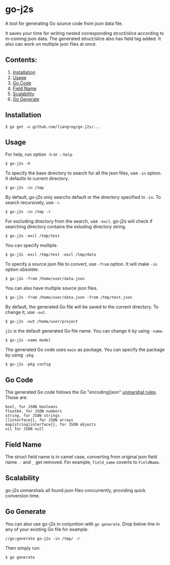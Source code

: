 go-j2s
======
A tool for generating Go source code from json data file.

It saves your time for writing nested corresponding struct/slice according to in-coming json data. The generated struct/slice also has field tag added. It also can work on multiple json files at once.

Contents:
---------
1. [Installation](#installation)
2. [Usage](#usage)
3. [Go Code](#go-code)
4. [Field Name](#field-name)
5. [Scalability](#scalability)
6. [Go Generate](#go-generate)

Installation
------------

    $ go get -u github.com/liangrog/go-j2s/...    

Usage
----
For help, run option `-h` or `--help`

    $ go-j2s -h

To specify the base directory to search for all the json files, use `-in` option. It defaults to current directory.

    $ go-j2s -in /tmp

By default, go-j2s only searchs default or the directory specified in `-in`. To search recursively, use `-r`.

    $ go-j2s -in /tmp -r 

For excluding directory from the search, use `-excl`. go-j2s will check if searching directory contains the exluding directory string. 

    $ go-j2s -excl /tmp/test       

You can specify multiple.

    $ go-j2s -excl /tmp/test -excl /tmp/data
        
To specify a source json file to convert, use `-from` option. It will make `-in` option obsolete.

    $ go-j2s -from /home/user/data.json

You can also have multiple source json files.

    $ go-j2s -from /home/user/data.json -from /tmp/test.json

By default, the generated Go file will be saved to the current directory. To change it, use `-out`.

    $ go-j2s -out /home/user/project

`j2s` is the default generated Go file name. You can change it by using `-name`.

    $ go-j2s -name model

The generated Go code uses `main` as package. You can specify the package by using `-pkg`.

    $ go-j2s -pkg config

Go Code
-------
The generated Go code follows the Go "encoding/json" [unmarshal rules](https://golang.org/pkg/encoding/json/). Those are:

    bool, for JSON booleans
    float64, for JSON numbers
    string, for JSON strings
    []interface{}, for JSON arrays
    map[string]interface{}, for JSON objects
    nil for JSON null

Field Name
----------
The struct field name is in camel case, converting from original json field name. `-` and `_` get removed. For example, `field_name` coverts to `FieldName`. 

Scalability
-----------
go-j2s unmarshals all found json files concurrently, providing quick conversion time.

Go Generate
-----------
You can also use go-j2s in conjuntion with `go generate`. Drop below line in any of your existing Go file for example:

    //go:generate go-j2s -in /tmp/ -r 

Then simply run:

    $ go generate

